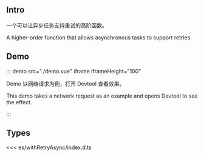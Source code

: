## Intro

一个可以让异步任务支持重试的高阶函数。

A higher-order function that allows asynchronous tasks to support retries.

## Demo

::: demo src="./demo.vue" iframe iframeHeight="100"

Demo 以网络请求为例，打开 Devtool 查看效果。

This demo takes a network request as an example and opens Devtool to see the effect.

:::

## Types

<<< es/withRetryAsync/index.d.ts
